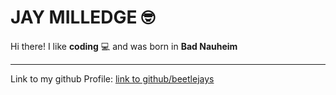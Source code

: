 # JAY MILLEDGE 🤓

Hi there! I like **coding** 💻 and was born in **Bad Nauheim** 

---
Link to my github Profile: [link to github/beetlejays](https://github.com/beetlejays)

